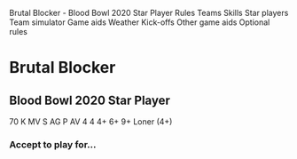 ﻿
Brutal Blocker - Blood Bowl 2020 Star Player
Rules
Teams
Skills
Star players
Team simulator
Game aids
Weather
Kick-offs
Other game aids
Optional rules
# Brutal Blocker
## Blood Bowl 2020 Star Player
70 K
MV
S
AG
P
AV
4
4
4+
6+
9+
Loner (4+)

### Accept to play for...

